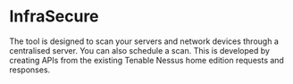 # InfraSecure
The tool is designed to scan your servers and network devices through a centralised server. You can also schedule a scan. This is developed by creating APIs from the existing Tenable Nessus home edition requests and responses.
